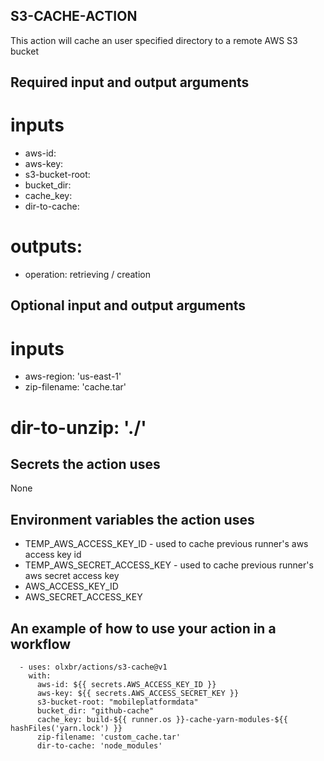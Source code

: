 ## S3-CACHE-ACTION

This action will cache an user specified directory to a remote AWS S3 bucket

## Required input and output arguments

# inputs

  * aws-id:
  * aws-key: 
  * s3-bucket-root: 
  * bucket_dir:
  * cache_key:
  * dir-to-cache:

# outputs:

  * operation: retrieving / creation

## Optional input and output arguments
  
# inputs

  * aws-region: 'us-east-1'
  * zip-filename: 'cache.tar'
  # dir-to-unzip: './'
    
## Secrets the action uses

None

## Environment variables the action uses

  * TEMP_AWS_ACCESS_KEY_ID - used to cache previous runner's aws access key id
  * TEMP_AWS_SECRET_ACCESS_KEY - used to cache previous runner's aws secret access key
  * AWS_ACCESS_KEY_ID 
  * AWS_SECRET_ACCESS_KEY 

## An example of how to use your action in a workflow

```
  - uses: olxbr/actions/s3-cache@v1
    with:
      aws-id: ${{ secrets.AWS_ACCESS_KEY_ID }}
      aws-key: ${{ secrets.AWS_ACCESS_SECRET_KEY }}
      s3-bucket-root: "mobileplatformdata"   
      bucket_dir: "github-cache"
      cache_key: build-${{ runner.os }}-cache-yarn-modules-${{ hashFiles('yarn.lock') }}
      zip-filename: 'custom_cache.tar'
      dir-to-cache: 'node_modules' 
```